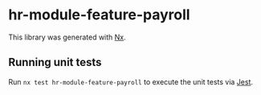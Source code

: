 # hr-module-feature-payroll

This library was generated with [Nx](https://nx.dev).

## Running unit tests

Run `nx test hr-module-feature-payroll` to execute the unit tests via [Jest](https://jestjs.io).
